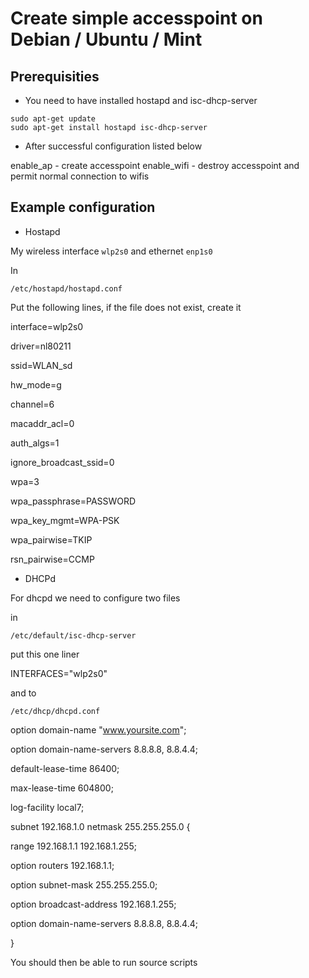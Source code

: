 
# Create simple accesspoint on Debian / Ubuntu / Mint #

## Prerequisities ##

* You need to have installed hostapd and isc-dhcp-server

```
sudo apt-get update
sudo apt-get install hostapd isc-dhcp-server
```

* After successful configuration listed below

enable_ap - create accesspoint
enable_wifi - destroy accesspoint and permit normal connection to wifis


## Example configuration ##

* Hostapd

My wireless interface ```wlp2s0``` and ethernet ```enp1s0```

In

```
/etc/hostapd/hostapd.conf

```

Put the following lines, if the file does not exist, create it

interface=wlp2s0

driver=nl80211

ssid=WLAN_sd

hw_mode=g

channel=6

macaddr_acl=0

auth_algs=1

ignore_broadcast_ssid=0

wpa=3

wpa_passphrase=PASSWORD

wpa_key_mgmt=WPA-PSK

wpa_pairwise=TKIP

rsn_pairwise=CCMP

* DHCPd

For dhcpd we need to configure two files

in 

```
/etc/default/isc-dhcp-server
```

put this one liner

INTERFACES="wlp2s0"

and to

```
/etc/dhcp/dhcpd.conf
```

option domain-name "www.yoursite.com";

option domain-name-servers 8.8.8.8,  8.8.4.4;

default-lease-time 86400;

max-lease-time 604800;

log-facility local7;

subnet 192.168.1.0 netmask 255.255.255.0 {

range 192.168.1.1 192.168.1.255;

option routers 192.168.1.1;

option subnet-mask 255.255.255.0;

option broadcast-address 192.168.1.255;

option domain-name-servers 8.8.8.8, 8.8.4.4;

}

You should then be able to run source scripts


